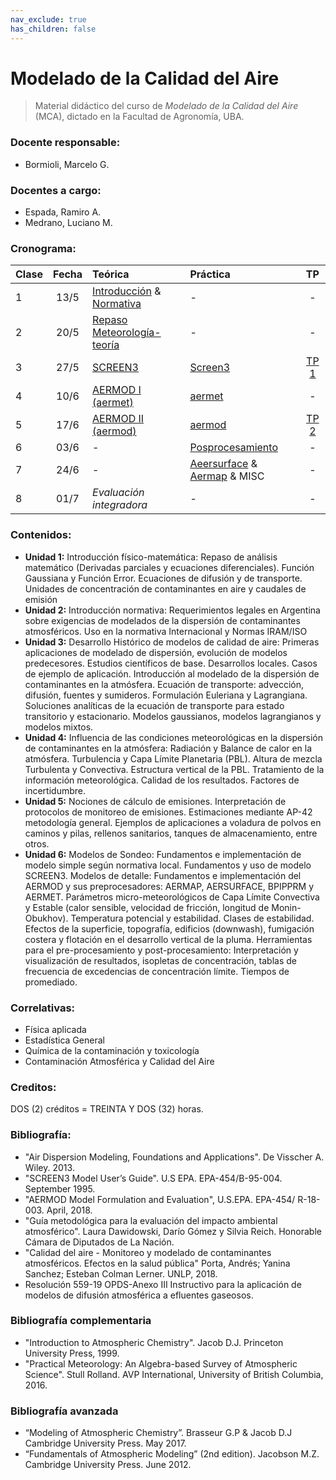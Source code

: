 ```yaml
---
nav_exclude: true
has_children: false
---
```


# Modelado de la Calidad del Aire

> Material didáctico del curso de *Modelado de la Calidad del Aire* (MCA), dictado en la Facultad de Agronomía, UBA.

### Docente responsable:
+ Bormioli, Marcelo G.

### Docentes a cargo:
+ Espada, Ramiro A.
+ Medrano, Luciano M.

### Cronograma:

|Clase| Fecha | Teórica | Práctica |   TP  |
|:---|:-----:|:--------|:---------|:-----:|
| 1  | 13/5  | [Introducción](./teo/c1.md) & [Normativa](./teo/c2.md) | - | - |
| 2  | 20/5  | [Repaso Meteorología-teoría](./teo/c3.md) | - | - |
| 3  | 27/5  | [SCREEN3            ](./teo/c4.md) |[Screen3](./tut/screen3.md)     | [TP 1](./tps/tp1.md)   |
| 4  | 10/6  | [AERMOD I  (aermet) ](./teo/c5.md) |[aermet](./tut/aermet.md)       | -                      |
| 5  | 17/6  | [AERMOD II (aermod) ](./teo/c6.md) |[aermod](.tut/aermod.md)        | [TP 2](./tps/tp2.md)   |
| 6  | 03/6  | -   | [Posprocesamiento](./tut/pos.md)  | -                      |
| 7  | 24/6  | -   |  [Aeersurface](./tut/aersurface.md) & [Aermap](./tut/aermap.md) & MISC  | - |
| 8  | 01/7  | *Evaluación integradora*            | - | - |

### Contenidos:

- **Unidad 1:** Introducción físico-matemática: Repaso de análisis matemático (Derivadas parciales y ecuaciones diferenciales). Función Gaussiana y Función Error. Ecuaciones de difusión y de transporte. Unidades de concentración de contaminantes en aire y caudales de emisión
- **Unidad 2:** Introducción normativa: Requerimientos legales en Argentina sobre exigencias de modelados de la dispersión de contaminantes atmosféricos. Uso en la normativa Internacional y Normas IRAM/ISO
- **Unidad 3:** Desarrollo Histórico de modelos de calidad de aire: Primeras aplicaciones de modelado de dispersión, evolución de modelos predecesores. Estudios científicos de base. Desarrollos locales. Casos de ejemplo de aplicación. Introducción al modelado de la dispersión de contaminantes en la atmósfera. Ecuación de transporte: advección, difusión, fuentes y sumideros. Formulación Euleriana y Lagrangiana. Soluciones analíticas de la ecuación de transporte para estado transitorio y estacionario. Modelos gaussianos, modelos lagrangianos y modelos mixtos.
- **Unidad 4:** Influencia de las condiciones meteorológicas en la dispersión de contaminantes en la atmósfera: Radiación y Balance de calor en la atmósfera. Turbulencia y Capa Límite Planetaria (PBL). Altura de mezcla Turbulenta y Convectiva. Estructura vertical de la PBL. Tratamiento de la información meteorológica. Calidad de los resultados. Factores de incertidumbre. 
- **Unidad 5:** Nociones de cálculo de emisiones. Interpretación de protocolos de monitoreo de emisiones. Estimaciones mediante AP-42 metodología general. Ejemplos de aplicaciones a voladura de polvos en caminos y pilas, rellenos sanitarios, tanques de almacenamiento, entre otros. 
- **Unidad 6:** Modelos de Sondeo: Fundamentos e implementación de modelo simple según normativa local. Fundamentos y uso de modelo SCREEN3. Modelos de detalle: Fundamentos e implementación del AERMOD y sus preprocesadores: AERMAP, AERSURFACE, BPIPPRM y AERMET. Parámetros micro-meteorológicos de Capa Límite Convectiva y Estable (calor sensible, velocidad de fricción, longitud de Monin-Obukhov). Temperatura potencial y estabilidad. Clases de estabilidad. Efectos de la superficie, topografía, edificios (downwash), fumigación costera y flotación en el desarrollo vertical de la pluma. Herramientas para el pre-procesamiento y post-procesamiento:
Interpretación y visualización de resultados, isopletas de concentración, tablas de frecuencia de excedencias de concentración límite. Tiempos de promediado. 

### Correlativas: 
+ Física aplicada
+ Estadística General
+ Química de la contaminación y toxicología
+ Contaminación Atmosférica y Calidad del Aire

### Creditos: 
DOS (2) créditos = TREINTA Y DOS (32) horas.

### Bibliografía:

+ "Air Dispersion Modeling, Foundations and Applications". De Visscher A. Wiley. 2013.
+ "SCREEN3 Model User’s Guide". U.S EPA. EPA-454/B-95-004. September 1995.
+ "AERMOD Model Formulation and Evaluation", U.S.EPA. EPA-454/ R-18-003. April, 2018.
+ "Guía metodológica para la evaluación del impacto ambiental atmosférico". Laura Dawidowski, Darío Gómez y Silvia Reich. Honorable Cámara de Diputados de La Nación.
+ "Calidad del aire - Monitoreo y modelado de contaminantes atmosféricos. Efectos en la salud pública" Porta, Andrés; Yanina Sanchez; Esteban Colman Lerner. UNLP, 2018.
+ Resolución 559-19 OPDS-Anexo III Instructivo para la aplicación de modelos de difusión atmosférica a efluentes gaseosos. 

### Bibliografía complementaria

+ "Introduction to Atmospheric Chemistry". Jacob D.J. Princeton University Press, 1999.
+ "Practical Meteorology: An Algebra-based Survey of Atmospheric Science". Stull Rolland. AVP International, University of British Columbia, 2016.

### Bibliografía avanzada

+ “Modeling of Atmospheric Chemistry”. Brasseur G.P & Jacob D.J Cambridge University Press. May 2017.
+ “Fundamentals of Atmospheric Modeling” (2nd edition). Jacobson M.Z. Cambridge University Press. June 2012.
